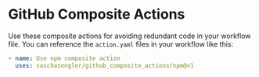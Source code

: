 # GitHub Composite Actions

Use these composite actions for avoiding redundant code in your workflow file.
You can reference the `action.yaml` files in your workflow like this:

```yaml
- name: Use npm composite action
  uses: saschazengler/github_composite_actions/npm@v1
```

